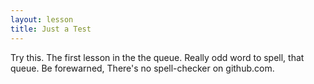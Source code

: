 ```yaml
---
layout: lesson
title: Just a Test
---
```


Try this. The first lesson in the the queue.  Really odd word to spell, that queue. Be forewarned, There's no spell-checker on github.com. 
